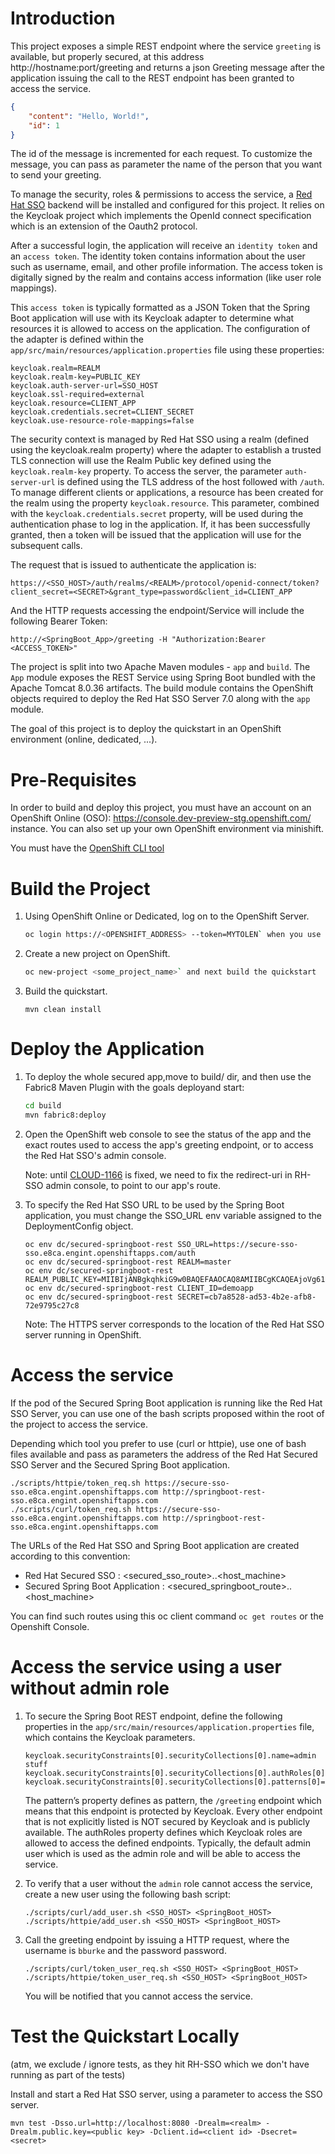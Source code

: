 # Introduction

This project exposes a simple REST endpoint where the service `greeting` is available, but properly secured, at this address http://hostname:port/greeting
and returns a json Greeting message after the application issuing the call to the REST endpoint has been granted to access the service.

```json
{
    "content": "Hello, World!",
    "id": 1
}
```

The id of the message is incremented for each request. To customize the message, you can pass as parameter the name of the person that you want to send your greeting.

To manage the security, roles & permissions to access the service, a [Red Hat SSO](https://access.redhat.com/documentation/en/red-hat-single-sign-on/7.0/securing-applications-and-services-guide/securing-applications-and-services-guide) backend will be installed and configured for this project.
It relies on the Keycloak project which implements the OpenId connect specification which is an extension of the Oauth2 protocol.

After a successful login, the application will receive an `identity token` and an `access token`.
The identity token contains information about the user such as username, email, and other profile information.
The access token is digitally signed by the realm and contains access information (like user role mappings).

This `access token` is typically formatted as a JSON Token that the Spring Boot application will use with its Keycloak adapter to determine what resources it is allowed to access on the application.
The configuration of the adapter is defined within the `app/src/main/resources/application.properties` file using these properties:

```
keycloak.realm=REALM
keycloak.realm-key=PUBLIC_KEY
keycloak.auth-server-url=SSO_HOST
keycloak.ssl-required=external
keycloak.resource=CLIENT_APP
keycloak.credentials.secret=CLIENT_SECRET
keycloak.use-resource-role-mappings=false
```

The security context is managed by Red Hat SSO using a realm (defined using the keycloak.realm property) where the adapter to establish a trusted TLS connection will use the Realm Public key defined using the `keycloak.realm-key` property.
To access the server, the parameter `auth-server-url` is defined using the TLS address of the host followed with `/auth`.
To manage different clients or applications, a resource has been created for the realm using the property `keycloak.resource`.
This parameter, combined with the `keycloak.credentials.secret` property, will be used during the authentication phase to log in the application.
If, it has been successfully granted, then a token will be issued that the application will use for the subsequent calls.

The request that is issued to authenticate the application is:

```
https://<SSO_HOST>/auth/realms/<REALM>/protocol/openid-connect/token?client_secret=<SECRET>&grant_type=password&client_id=CLIENT_APP
```

And the HTTP requests accessing the endpoint/Service will include the following Bearer Token:

```
http://<SpringBoot_App>/greeting -H "Authorization:Bearer <ACCESS_TOKEN>"
```

The project is split into two Apache Maven modules - `app` and `build`.
The `App` module exposes the REST Service using Spring Boot bundled with the Apache Tomcat 8.0.36 artifacts.
The build module contains the OpenShift objects required to deploy the Red Hat SSO Server 7.0 along with the `app` module.

The goal of this project is to deploy the quickstart in an OpenShift environment (online, dedicated, ...).

# Pre-Requisites

In order to build and deploy this project, you must have an account on an OpenShift Online (OSO): https://console.dev-preview-stg.openshift.com/ instance.
You can also set up your own OpenShift environment via minishift.

You must have the [OpenShift CLI tool](https://docs.openshift.com/online/cli_reference/get_started_cli.html)

# Build the Project

1. Using OpenShift Online or Dedicated, log on to the OpenShift Server.

    ```bash
    oc login https://<OPENSHIFT_ADDRESS> --token=MYTOLEN` when you use OpenShift Online or Dedicated.
    ```

1. Create a new project on OpenShift.

    ```bash
    oc new-project <some_project_name>` and next build the quickstart
    ```

1. Build the quickstart.

    ```
    mvn clean install
    ```

# Deploy the Application

1. To deploy the whole secured app,move to build/ dir, and then use the Fabric8 Maven Plugin with the goals deployand start:

    ```bash
    cd build
    mvn fabric8:deploy
    ```

1. Open the OpenShift web console to see the status of the app and the exact routes used to access the app's greeting endpoint, or to access the Red Hat SSO's admin console.

    Note: until [CLOUD-1166](https://issues.jboss.org/browse/CLOUD-1166) is fixed,
    we need to fix the redirect-uri in RH-SSO admin console, to point to our app's route.

1. To specify the Red Hat SSO URL to be used by the Spring Boot application,
you must change the SSO_URL env variable assigned to the DeploymentConfig object.

    ```
    oc env dc/secured-springboot-rest SSO_URL=https://secure-sso-sso.e8ca.engint.openshiftapps.com/auth
    oc env dc/secured-springboot-rest REALM=master
    oc env dc/secured-springboot-rest REALM_PUBLIC_KEY=MIIBIjANBgkqhkiG9w0BAQEFAAOCAQ8AMIIBCgKCAQEAjoVg6150oqh7csrGMsttu7r+s4YBkYDkKrg2v6Gd5NhJw9NKnFlojPnLPoDSlxpNpN2sWegexcsFdDdmtuMzTxQ3hnkFWHDDXsyfj2fKQwDjgcxg95nRaaI+/OGhWbEsGdt/A5jxg2f4Vp4VLTwCj7Ujq4hVx67vO/zbJ2k0cD2uz5T731tvqweC7H/Os+G8B1+PpH5e1jGkDPZohe4ERCEdwNcC9IAt1tPr/LKfh+84hOkE3i9mGG/LGUiJShtw7ia2jXTMb1JErlJsLJOjh+guz6OztQOICN//+rRA4AACB//+IeJ8mr/jN/dww+RfYyeAd/SId56ae8H4SE4HQQIDAQAB
    oc env dc/secured-springboot-rest CLIENT_ID=demoapp
    oc env dc/secured-springboot-rest SECRET=cb7a8528-ad53-4b2e-afb8-72e9795c27c8
    ```

    Note: The HTTPS server corresponds to the location of the Red Hat SSO server running in OpenShift.

# Access the service

If the pod of the Secured Spring Boot application is running like the Red Hat SSO Server,
you can use one of the bash scripts proposed within the root of the project to access the service.

Depending which tool you prefer to use (curl or httpie),
use one of bash files available and pass as parameters the address of the Red Hat Secured SSO Server and the Secured Spring Boot application.

```
./scripts/httpie/token_req.sh https://secure-sso-sso.e8ca.engint.openshiftapps.com http://springboot-rest-sso.e8ca.engint.openshiftapps.com
./scripts/curl/token_req.sh https://secure-sso-sso.e8ca.engint.openshiftapps.com http://springboot-rest-sso.e8ca.engint.openshiftapps.com
```

The URLs of the Red Hat SSO and Spring Boot application are created according to this convention:

* Red Hat Secured SSO : <secured_sso_route>.<namespace>.<host_machine>
* Secured Spring Boot Application : <secured_springboot_route>.<namespace>.<host_machine>

You can find such routes using this oc client command `oc get routes` or the Openshift Console.

# Access the service using a user without admin role

1. To secure the Spring Boot REST endpoint, define the following properties in the `app/src/main/resources/application.properties` file, which contains the Keycloak parameters.

    ```
    keycloak.securityConstraints[0].securityCollections[0].name=admin stuff
    keycloak.securityConstraints[0].securityCollections[0].authRoles[0]=admin
    keycloak.securityConstraints[0].securityCollections[0].patterns[0]=/greeting
    ```
    The pattern’s property defines as pattern, the `/greeting` endpoint which means that this endpoint is protected by Keycloak.
    Every other endpoint that is not explicitly listed is NOT secured by Keycloak and is publicly available.
    The authRoles property defines which Keycloak roles are allowed to access the defined endpoints.
    Typically, the default admin user which is used as the admin role and will be able to access the service.

1. To verify that a user without the `admin` role cannot access the service, create a new user using the following bash script:

    ```
    ./scripts/curl/add_user.sh <SSO_HOST> <SpringBoot_HOST>
    ./scripts/httpie/add_user.sh <SSO_HOST> <SpringBoot_HOST>
    ```

1. Call the greeting endpoint by issuing a HTTP request, where the username is `bburke` and the password password.

    ```
    ./scripts/curl/token_user_req.sh <SSO_HOST> <SpringBoot_HOST>
    ./scripts/httpie/token_user_req.sh <SSO_HOST> <SpringBoot_HOST>
    ```

    You will be notified that you cannot access the service.

# Test the Quickstart Locally

(atm, we exclude / ignore tests, as they hit RH-SSO which we don't have running as part of the tests)

Install and start a Red Hat SSO server, using a parameter to access the SSO server.

```
mvn test -Dsso.url=http://localhost:8080 -Drealm=<realm> -Drealm.public.key=<public key> -Dclient.id=<client id> -Dsecret=<secret>
```